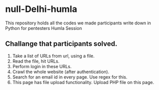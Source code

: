 # null-Delhi-humla
This repository holds all the codes we made participants write down in Python for pentesters Humla Session

## Challange that participants solved.
1. Take a list of URLs from url, using a file. 
2. Read the file, hit URLs.
3. Perform login in these URLs.
4. Crawl the whole website (after authentication).
5. Search for an email id in every page. Use regex for this.
6. This page has file upload functionality. Upload PHP file on this page.
